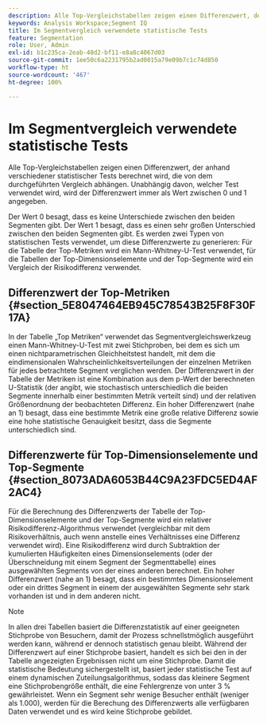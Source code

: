 ```yaml
---
description: Alle Top-Vergleichstabellen zeigen einen Differenzwert, der anhand verschiedener statistischer Tests berechnet wird, die von dem durchgeführten Vergleich abhängen. Unabhängig davon, welcher Test verwendet wird, wird der Differenzwert immer als Wert zwischen 0 und 1 angegeben.
keywords: Analysis Workspace;Segment IQ
title: Im Segmentvergleich verwendete statistische Tests
feature: Segmentation
role: User, Admin
exl-id: b1c235ca-2eab-48d2-bf11-e8a8c4067d03
source-git-commit: 1ee50c6a2231795b2ad0015a79e09b7c1c74d850
workflow-type: ht
source-wordcount: '467'
ht-degree: 100%

---
```


# Im Segmentvergleich verwendete statistische Tests

Alle Top-Vergleichstabellen zeigen einen Differenzwert, der anhand verschiedener statistischer Tests berechnet wird, die von dem durchgeführten Vergleich abhängen. Unabhängig davon, welcher Test verwendet wird, wird der Differenzwert immer als Wert zwischen 0 und 1 angegeben.

Der Wert 0 besagt, dass es keine Unterschiede zwischen den beiden Segmenten gibt. Der Wert 1 besagt, dass es einen sehr großen Unterschied zwischen den beiden Segmenten gibt. Es werden zwei Typen von statistischen Tests verwendet, um diese Differenzwerte zu generieren: Für die Tabelle der Top-Metriken wird ein Mann-Whitney-U-Test verwendet, für die Tabellen der Top-Dimensionselemente und der Top-Segmente wird ein Vergleich der Risikodifferenz verwendet.

## Differenzwert der Top-Metriken {#section_5E8047464EB945C78543B25F8F30F17A}

In der Tabelle „Top Metriken“ verwendet das Segmentvergleichswerkzeug einen Mann-Whitney-U-Test mit zwei Stichproben, bei dem es sich um einen nichtparametrischen Gleichheitstest handelt, mit dem die eindimensionalen Wahrscheinlichkeitsverteilungen der einzelnen Metriken für jedes betrachtete Segment verglichen werden. Der Differenzwert in der Tabelle der Metriken ist eine Kombination aus dem p-Wert der berechneten U-Statistik (der angibt, wie stochastisch unterschiedlich die beiden Segmente innerhalb einer bestimmten Metrik verteilt sind) und der relativen Größenordnung der beobachteten Differenz. Ein hoher Differenzwert (nahe an 1) besagt, dass eine bestimmte Metrik eine große relative Differenz sowie eine hohe statistische Genauigkeit besitzt, dass die Segmente unterschiedlich sind.

## Differenzwerte für Top-Dimensionselemente und Top-Segmente {#section_8073ADA6053B44C9A23FDC5ED4AF2AC4}

Für die Berechnung des Differenzwerts der Tabelle der Top-Dimensionselemente und der Top-Segmente wird ein relativer Risikodifferenz-Algorithmus verwendet (vergleichbar mit dem Risikoverhältnis, auch wenn anstelle eines Verhältnisses eine Differenz verwendet wird). Eine Risikodifferenz wird durch Subtraktion der kumulierten Häufigkeiten eines Dimensionselements (oder der Überschneidung mit einem Segment der Segmenttabelle) eines ausgewählten Segments von der eines anderen berechnet. Ein hoher Differenzwert (nahe an 1) besagt, dass ein bestimmtes Dimensionselement oder ein drittes Segment in einem der ausgewählten Segmente sehr stark vorhanden ist und in dem anderen nicht.

>[!NOTE]
>
>In allen drei Tabellen basiert die Differenzstatistik auf einer geeigneten Stichprobe von Besuchern, damit der Prozess schnellstmöglich ausgeführt werden kann, während er dennoch statistisch genau bleibt. Während der Differenzwert auf einer Stichprobe basiert, handelt es sich bei den in der Tabelle angezeigten Ergebnissen nicht um eine Stichprobe. Damit die statistische Bedeutung sichergestellt ist, basiert jeder statistische Test auf einem dynamischen Zuteilungsalgorithmus, sodass das kleinere Segment eine Stichprobengröße enthält, die eine Fehlergrenze von unter 3 % gewährleistet. Wenn ein Segment sehr wenige Besucher enthält (weniger als 1.000), werden für die Berechung des Differenzwerts alle verfügbaren Daten verwendet und es wird keine Stichprobe gebildet.
